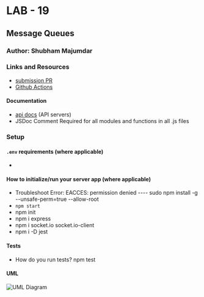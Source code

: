 # LAB - 19

## Message Queues

### Author: Shubham Majumdar

### Links and Resources
* [submission PR](https://github.com/401-advanced-javascript-Shubham/Lab19-MessageQueues/pull/1)
* [Github Actions](https://github.com/401-advanced-javascript-Shubham/Lab19-MessageQueues/actions)

#### Documentation
* [api docs](http://xyz.com/api-docs) (API servers)
* JSDoc Comment Required for all modules and functions in all .js files

### Setup
#### `.env` requirements (where applicable)
* 

#### How to initialize/run your server app (where applicable)
* Troubleshoot Error: EACCES: permission denied ---- sudo npm install -g --unsafe-perm=true --allow-root 
* `npm start`
* npm init
* npm i express
* npm i socket.io socket.io-client
* npm i -D jest


  
#### Tests
* How do you run tests?
npm test

#### UML
![UML Diagram](whiteboard.jpg)
